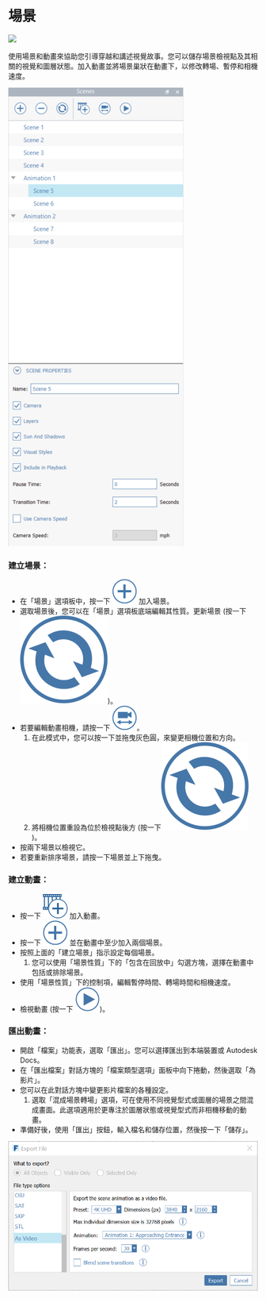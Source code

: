 # 場景

![](../.gitbook/assets/animations-aerial.gif)

使用場景和動畫來協助您引導穿越和講述視覺故事。您可以儲存場景檢視點及其相關的視覺和圖層狀態。加入動畫並將場景巢狀在動畫下，以修改轉場、暫停和相機速度。

![](<../.gitbook/assets/scenes UI windows.png>)

### 建立場景：

* 在「場景」選項板中，按一下 <img src="../.gitbook/assets/plus icon.png" alt="" data-size="line"> 加入場景。
* 選取場景後，您可以在「場景」選項板底端編輯其性質。更新場景 (按一下<img src="../.gitbook/assets/refresh icon.svg" alt="" data-size="line">)。
* 若要編輯動畫相機，請按一下 <img src="../.gitbook/assets/edit cameras.png" alt="" data-size="line">。
   1. 在此模式中，您可以按一下並拖曳灰色圓，來變更相機位置和方向。
   2. 將相機位置重設為位於檢視點後方 (按一下<img src="../.gitbook/assets/refresh icon.svg" alt="" data-size="line">)。
* 按兩下場景以檢視它。
* 若要重新排序場景，請按一下場景並上下拖曳。

### 建立動畫：

* 按一下 <img src="../.gitbook/assets/add animation.png" alt="" data-size="line"> 加入動畫。
* 按一下 <img src="../.gitbook/assets/plus icon.png" alt="" data-size="line"> 並在動畫中至少加入兩個場景。
* 按照上面的「建立場景」指示設定每個場景。
   1. 您可以使用「場景性質」下的「包含在回放中」勾選方塊，選擇在動畫中包括或排除場景。
* 使用「場景性質」下的控制項，編輯暫停時間、轉場時間和相機速度。
* 檢視動畫 (按一下 <img src="../.gitbook/assets/play icon.png" alt="" data-size="line">)。

### 匯出動畫：

* 開啟「檔案」功能表，選取「匯出」。您可以選擇匯出到本端裝置或 Autodesk Docs。
* 在「匯出檔案」對話方塊的「檔案類型選項」面板中向下捲動，然後選取「為影片」。
* 您可以在此對話方塊中變更影片檔案的各種設定。
   1. 選取「混成場景轉場」選項，可在使用不同視覺型式或圖層的場景之間混成畫面。此選項適用於更專注於圖層狀態或視覺型式而非相機移動的動畫。
* 準備好後，使用「匯出」按鈕，輸入檔名和儲存位置，然後按一下「儲存」。

![](../.gitbook/assets/animations-export-dialog.png)
